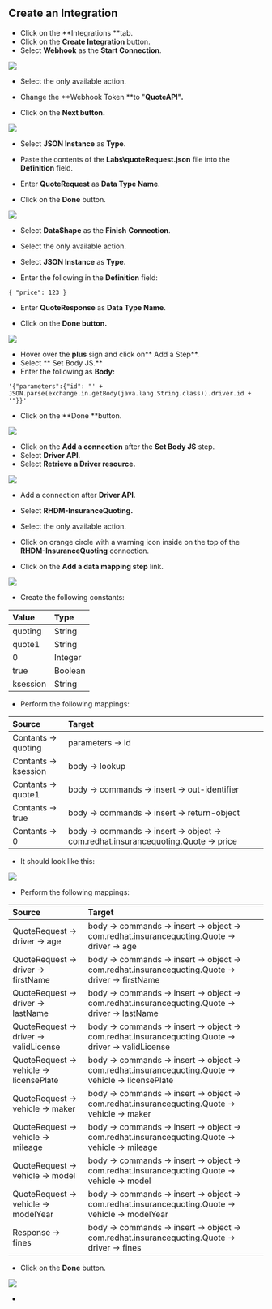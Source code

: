 ## **Create an Integration**

* Click on the **Integrations **tab.
* Click on the **Create Integration** button.
* Select **Webhook** as the **Start Connection**.

![](/assets/ignite-IntegrationWebhook.png)

* Select the only available action.

* Change the **Webhook Token **to "**QuoteAPI".**

* Click on the **Next button.**

![](/assets/ignite-CreateWebHookToken.png)

* Select **JSON Instance** as **Type.**

* Paste the contents of the **Labs\quoteRequest.json** file into the **Definition** field.

* Enter **QuoteRequest** as **Data Type Name**.

* Click on the **Done** button.

![](/assets/ignite-DefineWebhookDatashape.png)

* Select **DataShape** as the **Finish** **Connection**.

* Select the only available action.

* Select **JSON Instance** as **Type.**

* Enter the following in the **Definition** field:

```
{ "price": 123 }
```

* Enter **QuoteResponse** as **Data Type Name**.

* Click on the **Done **button**.**

![](/assets/ignite-CreateDataShapeDefinitio.png)

* Hover over the **plus** sign and click on** Add a Step**.
* Select ** Set Body JS.**
* Enter the following as **Body:**

```
'{"parameters":{"id": "' + JSON.parse(exchange.in.getBody(java.lang.String.class)).driver.id + '"}}'
```

* Click on the **Done **button.

![](/assets/ignite-Integration-SetBodyJS.png)

* Click on the **Add a connection** after the **Set Body JS** step.
* Select **Driver API**.
* Select **Retrieve a Driver resource.**

![](/assets/ignite-Integration-DriverAPI.png)

* Add a connection after **Driver API**.

* Select **RHDM-InsuranceQuoting.**

* Select the only available action.

* Click on orange circle with a warning icon inside on the top of the **RHDM-InsuranceQuoting** connection.

* Click on the **Add a data mapping step** link.

![](/assets/ignite-Integration-RHDMDataMapping.png)

* Create the following constants:

| Value | Type |
| :--- | :--- |
| quoting | String |
| quote1 | String |
| 0 | Integer |
| true | Boolean |
| ksession | String |

* Perform the following mappings:

| Source | Target |
| :--- | :--- |
| Contants -&gt; quoting | parameters -&gt; id |
| Contants -&gt; ksession | body -&gt; lookup |
| Contants -&gt; quote1 | body -&gt; commands -&gt; insert -&gt; out-identifier |
| Contants -&gt; true | body -&gt; commands -&gt; insert -&gt; return-object |
| Contants -&gt; 0 | body -&gt; commands -&gt; insert -&gt; object -&gt; com.redhat.insurancequoting.Quote -&gt; price |

* It should look like this:

![](/assets/ignite-integration-RHDMDataMapper.png)

* Perform the following mappings:

| Source | Target |
| :--- | :--- |
| QuoteRequest -&gt; driver -&gt; age | body -&gt; commands -&gt; insert -&gt; object -&gt; com.redhat.insurancequoting.Quote -&gt; driver -&gt; age |
| QuoteRequest -&gt; driver -&gt; firstName | body -&gt; commands -&gt; insert -&gt; object -&gt; com.redhat.insurancequoting.Quote -&gt; driver -&gt; firstName |
| QuoteRequest -&gt; driver -&gt; lastName | body -&gt; commands -&gt; insert -&gt; object -&gt; com.redhat.insurancequoting.Quote -&gt; driver -&gt; lastName |
| QuoteRequest -&gt; driver -&gt; validLicense | body -&gt; commands -&gt; insert -&gt; object -&gt; com.redhat.insurancequoting.Quote -&gt; driver -&gt; validLicense |
| QuoteRequest -&gt; vehicle -&gt; licensePlate | body -&gt; commands -&gt; insert -&gt; object -&gt; com.redhat.insurancequoting.Quote -&gt; vehicle -&gt; licensePlate |
| QuoteRequest -&gt; vehicle -&gt; maker | body -&gt; commands -&gt; insert -&gt; object -&gt; com.redhat.insurancequoting.Quote -&gt; vehicle -&gt; maker |
| QuoteRequest -&gt; vehicle -&gt; mileage | body -&gt; commands -&gt; insert -&gt; object -&gt; com.redhat.insurancequoting.Quote -&gt; vehicle -&gt; mileage |
| QuoteRequest -&gt; vehicle -&gt; model | body -&gt; commands -&gt; insert -&gt; object -&gt; com.redhat.insurancequoting.Quote -&gt; vehicle -&gt; model |
| QuoteRequest -&gt; vehicle -&gt; modelYear | body -&gt; commands -&gt; insert -&gt; object -&gt; com.redhat.insurancequoting.Quote -&gt; vehicle -&gt; modelYear |
| Response -&gt; fines | body -&gt; commands -&gt; insert -&gt; object -&gt; com.redhat.insurancequoting.Quote -&gt; driver -&gt; fines |

* Click on the **Done** button.

![](/assets/ignite-Integration-RHDMDataMapping2.png)

* 


